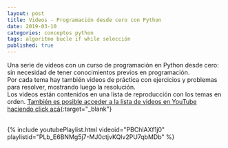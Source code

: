 ```yaml
---
layout: post
title: Videos - Programación desde cero con Python
date: 2019-03-10
categories: conceptos python
tags: algoritmo bucle if while selección
published: true
---
```




Una serie de videos con un curso de programación en Python desde cero: sin necesidad de tener conocimientos previos en programación. 
<br />
Por cada tema hay también videos de práctica con ejercicios y problemas para resolver, mostrando luego la resolución.
<br />
Los videos están contenidos en una lista de reproducción con los temas en orden. [También es posible acceder a la lista de videos en YouTube haciendo click acá](https://www.youtube.com/watch?v=PBChlAXf1j0&list=PLb_E6BNMg5j7-MJ0ctjvKQlv2PU7qbMDb){:target="_blank"}
<br />&nbsp;

{% include youtubePlaylist.html videoid="PBChlAXf1j0" playlistid="PLb_E6BNMg5j7-MJ0ctjvKQlv2PU7qbMDb" %}

<br />
&nbsp;
